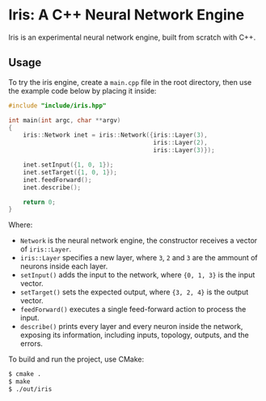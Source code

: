 # Iris: A C++ Neural Network Engine

Iris is an experimental neural network engine, built from scratch with C++.

## Usage

To try the iris engine, create a `main.cpp` file in the root directory, then use the example code below by placing it inside:

```cpp
#include "include/iris.hpp"

int main(int argc, char **argv)
{
    iris::Network inet = iris::Network({iris::Layer(3),
                                        iris::Layer(2),
                                        iris::Layer(3)});

    inet.setInput({1, 0, 1});
    inet.setTarget({1, 0, 1});
    inet.feedForward();
    inet.describe();

    return 0;
}
```

Where:

-   `Network` is the neural network engine, the constructor receives a vector of `iris::Layer`.
-   `iris::Layer` specifies a new layer, where `3`, `2` and `3` are the ammount of neurons inside each layer.
-   `setInput()` adds the input to the network, where `{0, 1, 3}` is the input vector.
-   `setTarget()` sets the expected output, where `{3, 2, 4}` is the output vector.
-   `feedForward()` executes a single feed-forward action to process the input.
-   `describe()` prints every layer and every neuron inside the network, exposing its information, including inputs, topology, outputs, and the errors.

To build and run the project, use CMake:

```sh
$ cmake .
$ make
$ ./out/iris
```

